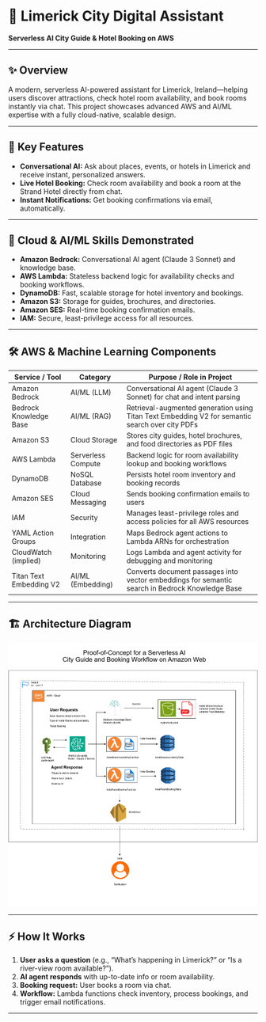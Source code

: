 # 🌟 Limerick City Digital Assistant  
**Serverless AI City Guide & Hotel Booking on AWS**

---

## ✨ Overview

A modern, serverless AI-powered assistant for Limerick, Ireland—helping users discover attractions, check hotel room availability, and book rooms instantly via chat. This project showcases advanced AWS and AI/ML expertise with a fully cloud-native, scalable design.

---

## 🚀 Key Features

- **Conversational AI:** Ask about places, events, or hotels in Limerick and receive instant, personalized answers.
- **Live Hotel Booking:** Check room availability and book a room at the Strand Hotel directly from chat.
- **Instant Notifications:** Get booking confirmations via email, automatically.

---

## 🧠 Cloud & AI/ML Skills Demonstrated

- **Amazon Bedrock:** Conversational AI agent (Claude 3 Sonnet) and knowledge base.
- **AWS Lambda:** Stateless backend logic for availability checks and booking workflows.
- **DynamoDB:** Fast, scalable storage for hotel inventory and bookings.
- **Amazon S3:** Storage for guides, brochures, and directories.
- **Amazon SES:** Real-time booking confirmation emails.
- **IAM:** Secure, least-privilege access for all resources.

---

## 🛠️ AWS & Machine Learning Components

| Service / Tool         | Category            | Purpose / Role in Project                                                                                 |
|------------------------|---------------------|-----------------------------------------------------------------------------------------------------------|
| Amazon Bedrock         | AI/ML (LLM)         | Conversational AI agent (Claude 3 Sonnet) for chat and intent parsing                                     |
| Bedrock Knowledge Base | AI/ML (RAG)         | Retrieval-augmented generation using Titan Text Embedding V2 for semantic search over city PDFs           |
| Amazon S3              | Cloud Storage       | Stores city guides, hotel brochures, and food directories as PDF files                                    |
| AWS Lambda             | Serverless Compute  | Backend logic for room availability lookup and booking workflows                                          |
| DynamoDB               | NoSQL Database      | Persists hotel room inventory and booking records                                                         |
| Amazon SES             | Cloud Messaging     | Sends booking confirmation emails to users                                                                |
| IAM                    | Security            | Manages least-privilege roles and access policies for all AWS resources                                   |
| YAML Action Groups     | Integration         | Maps Bedrock agent actions to Lambda ARNs for orchestration                                               |
| CloudWatch (implied)   | Monitoring          | Logs Lambda and agent activity for debugging and monitoring                                               |
| Titan Text Embedding V2| AI/ML (Embedding)   | Converts document passages into vector embeddings for semantic search in Bedrock Knowledge Base           |

---

## 🏗️ Architecture Diagram

![Architecture](https://github.com/TarunBezawada11/Limerick-City-AI-Agent/blob/main/Final%20Architecture.png)

---

## ⚡ How It Works

1. **User asks a question** (e.g., “What’s happening in Limerick?” or “Is a river-view room available?”).
2. **AI agent responds** with up-to-date info or room availability.
3. **Booking request:** User books a room via chat.
4. **Workflow:** Lambda functions check inventory, process bookings, and trigger email notifications.

---

